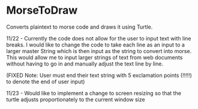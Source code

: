 # MorseToDraw
Converts plaintext to morse code and draws it using Turtle.

11/22 - Currently the code does not allow for the user to input text with line breaks. I would like to change the code to take each line as an input to a larger master String which is then input as the string to convert into morse. This would allow me to input larger strings of text from web documents without having to go in and manually adjust the text line by line. 

(FIXED Note: User must end their text string with 5 exclamation points (!!!!!) to denote the end of user input)

11/23 - Would like to implement a change to screen resizing so that the turtle adjusts proportionately to the current window size
